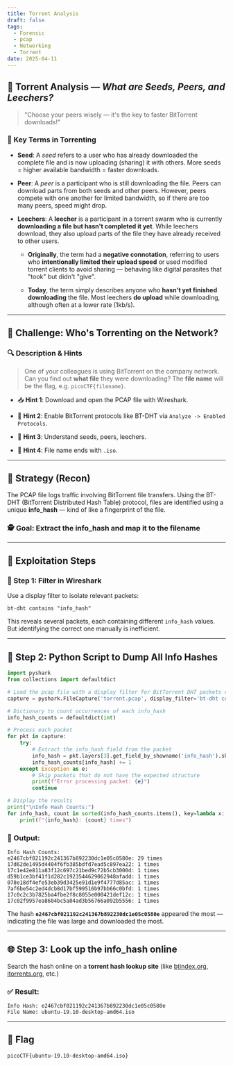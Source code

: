 ```yaml
---
title: Torrent Analysis
draft: false
tags:
  - Forensic
  - pcap
  - Networking
  - Torrent
date: 2025-04-11
---
```

## 📁 Torrent Analysis — _What are Seeds, Peers, and Leechers?_

> "Choose your peers wisely — it's the key to faster BitTorrent downloads!"

### 🔑 Key Terms in Torrenting

- **Seed**: A _seed_ refers to a user who has already downloaded the complete file and is now uploading (sharing) it with others. More seeds = higher available bandwidth = faster downloads.
    
- **Peer**: A _peer_ is a participant who is still downloading the file. Peers can download parts from both seeds and other peers. However, peers compete with one another for limited bandwidth, so if there are too many peers, speed might drop.
    
- **Leechers**: A **leecher** is a participant in a torrent swarm who is currently **downloading a file but hasn't completed it yet**. While leechers download, they also upload parts of the file they have already received to other users.
	- **Originally**, the term had a **negative connotation**, referring to users who **intentionally limited their upload speed** or used modified torrent clients to avoid sharing — behaving like digital parasites that "took" but didn't "give".
	    
	- **Today**, the term simply describes anyone who **hasn't yet finished downloading** the file. Most leechers **do upload** while downloading, although often at a lower rate (1kb/s).
    

---

## 🚨 Challenge: Who's Torrenting on the Network?

### 🔍 Description & Hints

> One of your colleagues is using BitTorrent on the company network. Can you find out **what file** they were downloading? The **file name** will be the flag, e.g. `picoCTF{filename}`.

- 📥 **Hint 1**: Download and open the PCAP file with Wireshark.
    
- 🔄 **Hint 2**: Enable BitTorrent protocols like BT-DHT via `Analyze -> Enabled Protocols`.
    
- 👀 **Hint 3**: Understand seeds, peers, leechers.
    
- 📄 **Hint 4**: File name ends with `.iso`.
    

---

## 🧠 Strategy (Recon)

The PCAP file logs traffic involving BitTorrent file transfers. Using the BT-DHT (BitTorrent Distributed Hash Table) protocol, files are identified using a unique **info_hash** — kind of like a fingerprint of the file.

### 🕵️ Goal: Extract the info_hash and map it to the filename

---

## 🧪 Exploitation Steps

### 🔎 Step 1: Filter in Wireshark

Use a display filter to isolate relevant packets:

```wireshark
bt-dht contains "info_hash"
```

This reveals several packets, each containing different `info_hash` values. But identifying the correct one manually is inefficient.

---

## 🐍 Step 2: Python Script to Dump All Info Hashes



```python
import pyshark
from collections import defaultdict

# Load the pcap file with a display filter for BitTorrent DHT packets containing info_hash
capture = pyshark.FileCapture('torrent.pcap', display_filter='bt-dht contains "info_hash"')

# Dictionary to count occurrences of each info_hash
info_hash_counts = defaultdict(int)

# Process each packet
for pkt in capture:
    try:
        # Extract the info_hash field from the packet
        info_hash = pkt.layers[3].get_field_by_showname('info_hash').showname_value
        info_hash_counts[info_hash] += 1
    except Exception as e:
        # Skip packets that do not have the expected structure
        print(f"Error processing packet: {e}")
        continue

# Display the results
print("\nInfo Hash Counts:")
for info_hash, count in sorted(info_hash_counts.items(), key=lambda x: x[1], reverse=True):
    print(f"{info_hash}: {count} times")
```



### 🧾 Output:

```text
Info Hash Counts:
e2467cbf021192c241367b892230dc1e05c0580e: 29 times
17d62de1495d4404f6fb385bdfd7ead5c897ea22: 1 times
17c1e42e811a83f12c697c21bed9c72b5cb3000d: 1 times
d59b1ce3bf41f1d282c1923544629062948afadd: 1 times
078e18df4efe53eb39d3425e91d1e9f4777d85ac: 1 times
7af6be54c2ed4dcb8d17bf599516b97bb66c0bfd: 1 times
17c0c2c3b7825ba4fbe2f8c8055e000421def12c: 1 times
17c02f9957ea8604bc5a04ad3b56766a092b5556: 1 times
```


The hash **`e2467cbf021192c241367b892230dc1e05c0580e`** appeared the most — indicating the file was large and downloaded the most.

---

## 🌐 Step 3: Look up the info_hash online

Search the hash online on a **torrent hash lookup site** (like [btindex.org](https://btindex.org), [itorrents.org](https://itorrents.org), etc.)

### ✅ Result:

```text
Info Hash: e2467cbf021192c241367b892230dc1e05c0580e
File Name: ubuntu-19.10-desktop-amd64.iso
```


---

## 🏁 Flag

```text
picoCTF{ubuntu-19.10-desktop-amd64.iso}
```
